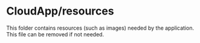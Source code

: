 # CloudApp/resources

This folder contains resources (such as images) needed by the application. This file can
be removed if not needed.
